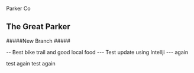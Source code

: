 Parker Co

 ## The Great Parker ##

 #####New Branch   #####

 -- Best bike trail and good local food
--- Test update using Intellji ---
again

test again test again
